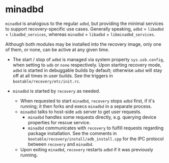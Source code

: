 minadbd
=======

`minadbd` is analogous to the regular `adbd`, but providing the minimal services to support
recovery-specific use cases. Generally speaking, `adbd` = `libadbd` + `libadbd_services`, whereas
`minadbd` = `libadbd` + `libminadbd_services`.

Although both modules may be installed into the recovery image, only one of them, or none, can be
active at any given time.

- The start / stop of `adbd` is managed via system property `sys.usb.config`, when setting to `adb`
  or `none` respectively. Upon starting recovery mode, `adbd` is started in debuggable builds by
  default; otherwise `adbd` will stay off at all times in user builds. See the triggers in
  `bootable/recovery/etc/init.rc`.

- `minadbd` is started by `recovery` as needed.
  - When requested to start `minadbd`, `recovery` stops `adbd` first, if it's running; it then forks
    and execs `minadbd` in a separate process.
  - `minadbd` talks to host-side `adb` server to get user requests.
    - `minadbd` handles some requests directly, e.g. querying device properties for rescue service.
    - `minadbd` communicates with `recovery` to fulfill requests regarding package installation. See
      the comments in `bootable/recovery/install/adb_install.cpp` for the IPC protocol between
      `recovery` and `minadbd`.
  - Upon exiting `minadbd`, `recovery` restarts `adbd` if it was previously running.
